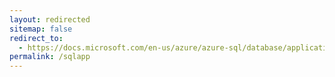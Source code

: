 ```yaml
---
layout: redirected
sitemap: false
redirect_to:
  - https://docs.microsoft.com/en-us/azure/azure-sql/database/application-authentication-get-client-id-keys?tabs=azure-powershell
permalink: /sqlapp
---
```


